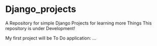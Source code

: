 # Django_projects
A Repository for simple Django Projects for learning more Things
This repository is under Development!



My first project will be To Do application:
...

